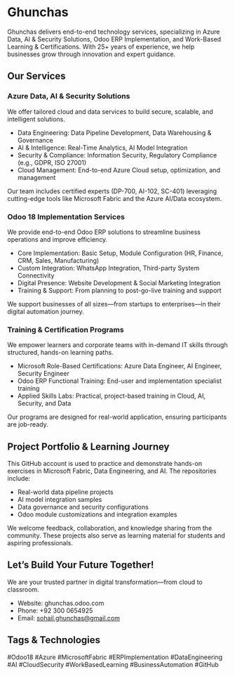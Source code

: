 # Ghunchas

Ghunchas delivers end-to-end technology services, specializing in Azure Data, AI & Security Solutions, Odoo ERP Implementation, and Work-Based Learning & Certifications. With 25+ years of experience, we help businesses grow through innovation and expert guidance.

## Our Services

### Azure Data, AI & Security Solutions
We offer tailored cloud and data services to build secure, scalable, and intelligent solutions.

- Data Engineering: Data Pipeline Development, Data Warehousing & Governance
- AI & Intelligence: Real-Time Analytics, AI Model Integration
- Security & Compliance: Information Security, Regulatory Compliance (e.g., GDPR, ISO 27001)
- Cloud Management: End-to-end Azure Cloud setup, optimization, and management

Our team includes certified experts (DP-700, AI-102, SC-401) leveraging cutting-edge tools like Microsoft Fabric and the Azure AI/Data ecosystem.

### Odoo 18 Implementation Services
We provide end-to-end Odoo ERP solutions to streamline business operations and improve efficiency.

- Core Implementation: Basic Setup, Module Configuration (HR, Finance, CRM, Sales, Manufacturing)
- Custom Integration: WhatsApp Integration, Third-party System Connectivity
- Digital Presence: Website Development & Social Marketing Integration
- Training & Support: From planning to post-go-live training and support

We support businesses of all sizes—from startups to enterprises—in their digital automation journey.

### Training & Certification Programs
We empower learners and corporate teams with in-demand IT skills through structured, hands-on learning paths.

- Microsoft Role-Based Certifications: Azure Data Engineer, AI Engineer, Security Engineer
- Odoo ERP Functional Training: End-user and implementation specialist training
- Applied Skills Labs: Practical, project-based training in Cloud, AI, Security, and Data

Our programs are designed for real-world application, ensuring participants are job-ready.

## Project Portfolio & Learning Journey

This GitHub account is used to practice and demonstrate hands-on exercises in Microsoft Fabric, Data Engineering, and AI. The repositories include:

- Real-world data pipeline projects
- AI model integration samples
- Data governance and security configurations
- Odoo module customizations and integration examples

We welcome feedback, collaboration, and knowledge sharing from the community. These projects also serve as learning material for students and aspiring professionals.

## Let’s Build Your Future Together!

We are your trusted partner in digital transformation—from cloud to classroom.

- Website: ghunchas.odoo.com
- Phone: +92 300 0654925
- Email: sohail.ghunchas@gmail.com

## Tags & Technologies

#Odoo18 #Azure #MicrosoftFabric #ERPImplementation #DataEngineering #AI #CloudSecurity #WorkBasedLearning #BusinessAutomation #GitHub
